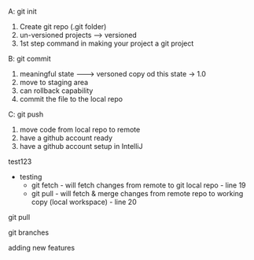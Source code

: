A: git init
1. Create git repo (.git folder) 
2. un-versioned projects --> versioned  
3. 1st step command in making your project a git project

B: git commit 
1. meaningful state ---> versoned copy od this state -> 1.0
2. move to staging area
3. can rollback capability
4. commit the file to the local repo

C: git push 
1. move code from local repo to remote
2. have a github account ready 
3. have a github account setup in IntelliJ

test123
  - testing  
      - git fetch - will fetch changes from remote to git local repo - line 19
      - git pull  - will  fetch & merge changes from remote repo to working copy (local workspace) - line 20       

git pull

git branches 

adding new features 